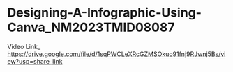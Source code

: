 # Designing-A-Infographic-Using-Canva_NM2023TMID08087
Video Link_ https://drive.google.com/file/d/1sqPWCLeXRcGZMSOkuo91fnj9RJwnj5Bs/view?usp=share_link
